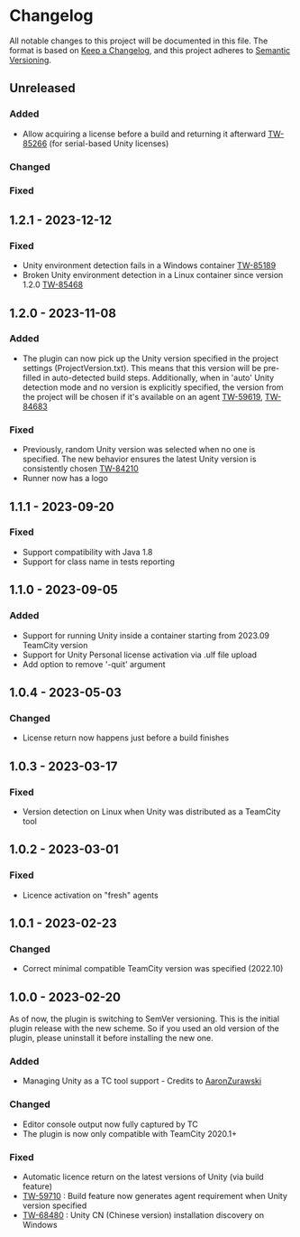 # Changelog
All notable changes to this project will be documented in this file.
The format is based on [Keep a Changelog](https://keepachangelog.com/en/1.0.0/),
and this project adheres to [Semantic Versioning](https://semver.org/spec/v2.0.0.html).

## Unreleased

### Added
- Allow acquiring a license before a build and returning it afterward [TW-85266](https://youtrack.jetbrains.com/issue/TW-85266) (for serial-based Unity licenses)

### Changed

### Fixed

## 1.2.1 - 2023-12-12

### Fixed
- Unity environment detection fails in a Windows container [TW-85189](https://youtrack.jetbrains.com/issue/TW-85189)
- Broken Unity environment detection in a Linux container since version 1.2.0 [TW-85468](https://youtrack.jetbrains.com/issue/TW-85468/Unity-Plugin-package-1.2.0-is-broken-because-it-was-built-on-Windows)

## 1.2.0 - 2023-11-08

### Added
- The plugin can now pick up the Unity version specified in the project settings (ProjectVersion.txt). 
This means that this version will be pre-filled in auto-detected build steps. Additionally, when in 'auto' 
Unity detection mode and no version is explicitly specified, the version from the project will be chosen if it's available on an agent
[TW-59619](https://youtrack.jetbrains.com/issue/TW-59619/Unity-Plugin-set-Unity-Version-from-ProjectVersion-file-for-auto-detected-build-step), [TW-84683](https://youtrack.jetbrains.com/issue/TW-84683/Unity-Plugin-use-Unity-version-from-a-project-in-auto-detection-mode-when-no-version-is-specified)

### Fixed
- Previously, random Unity version was selected when no one is specified. 
The new behavior ensures the latest Unity version is consistently chosen [TW-84210](https://youtrack.jetbrains.com/issue/TW-84210/Unity-plugin-random-Unity-version-is-selected-when-no-one-is-specified)
- Runner now has a logo

## 1.1.1 - 2023-09-20

### Fixed
- Support compatibility with Java 1.8
- Support for class name in tests reporting

## 1.1.0 - 2023-09-05

### Added
- Support for running Unity inside a container starting from 2023.09 TeamCity version
- Support for Unity Personal license activation via .ulf file upload
- Add option to remove '-quit' argument

## 1.0.4 - 2023-05-03

### Changed
- License return now happens just before a build finishes

## 1.0.3 - 2023-03-17

### Fixed
- Version detection on Linux when Unity was distributed as a TeamCity tool

## 1.0.2 - 2023-03-01

### Fixed
- Licence activation on "fresh" agents

## 1.0.1 - 2023-02-23

### Changed
- Correct minimal compatible TeamCity version was specified (2022.10)

## 1.0.0 - 2023-02-20
As of now, the plugin is switching to SemVer versioning. This is the initial plugin release with the new scheme.
So if you used an old version of the plugin, please uninstall it before installing the new one.

### Added
- Managing Unity as a TC tool support - Credits to [AaronZurawski](https://github.com/AaronZurawski)

### Changed
- Editor console output now fully captured by TC
- The plugin is now only compatible with TeamCity 2020.1+

### Fixed
- Automatic licence return on the latest versions of Unity (via build feature)
- [TW-59710](https://youtrack.jetbrains.com/issue/TW-59710/Unity-build-feature-setting-Unity-version-doesnt-generate-an-agent-requirement) 
\: Build feature now generates agent requirement when Unity version specified
- [TW-68480](https://youtrack.jetbrains.com/issue/TW-68480/Unity-plugin-Unity-not-detected-with-no-apparent-reason-why)
\: Unity CN (Chinese version) installation discovery on Windows
